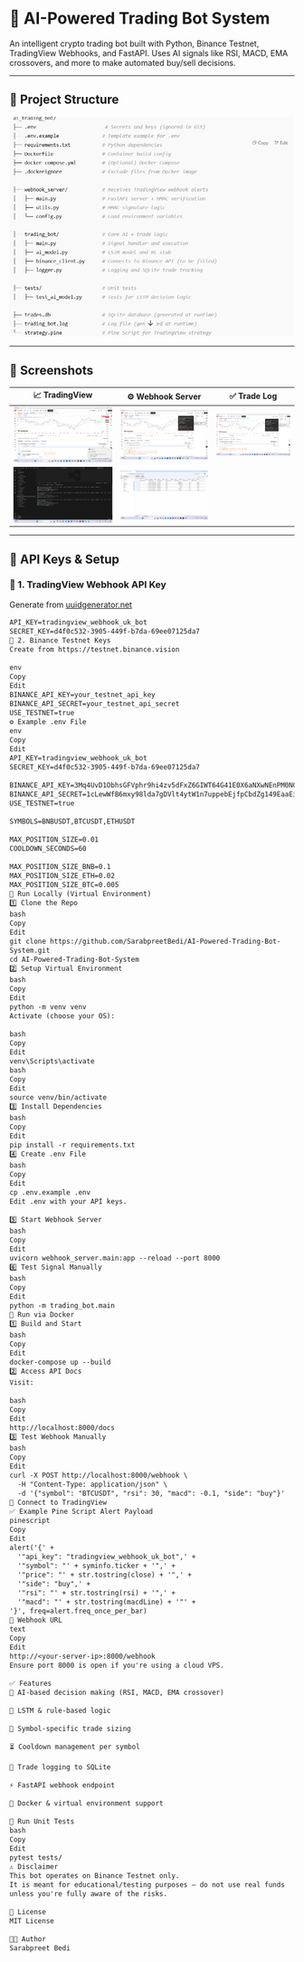 # 🤖 AI-Powered Trading Bot System

An intelligent crypto trading bot built with Python, Binance Testnet, TradingView Webhooks, and FastAPI. Uses AI signals like RSI, MACD, EMA crossovers, and more to make automated buy/sell decisions.

---

## 📁 Project Structure

![](images/Screenshot6.png)

---

## 📸 Screenshots

| 📈 TradingView              | ⚙️ Webhook Server         | ✅ Trade Log              |
|----------------------------|---------------------------|---------------------------|
| ![](images/Screenshot1.png) | ![](images/Screenshot2.png) | ![](images/Screenshot3.png) |
| ![](images/Screenshot4.png) | ![](images/Screenshot5.png) |

---

## 🔐 API Keys & Setup

### 🔑 1. TradingView Webhook API Key

Generate from [uuidgenerator.net](https://www.uuidgenerator.net)

```env
API_KEY=tradingview_webhook_uk_bot
SECRET_KEY=d4f0c532-3905-449f-b7da-69ee07125da7
🔑 2. Binance Testnet Keys
Create from https://testnet.binance.vision

env
Copy
Edit
BINANCE_API_KEY=your_testnet_api_key
BINANCE_API_SECRET=your_testnet_api_secret
USE_TESTNET=true
⚙️ Example .env File
env
Copy
Edit
API_KEY=tradingview_webhook_uk_bot
SECRET_KEY=d4f0c532-3905-449f-b7da-69ee07125da7

BINANCE_API_KEY=3Mq4UvD1ObhsGFVphr9hi4zv5dFxZ6GIWT64G41E0X6aNXwNEnPM0NCHSV3MU8Wq
BINANCE_API_SECRET=1cLewWfB6mxy98lda7gDVlt4ytW1n7uppebEjfpCbdZg149EaaEiqY6iPtPFcvXo
USE_TESTNET=true

SYMBOLS=BNBUSDT,BTCUSDT,ETHUSDT

MAX_POSITION_SIZE=0.01
COOLDOWN_SECONDS=60

MAX_POSITION_SIZE_BNB=0.1
MAX_POSITION_SIZE_ETH=0.02
MAX_POSITION_SIZE_BTC=0.005
🧪 Run Locally (Virtual Environment)
1️⃣ Clone the Repo
bash
Copy
Edit
git clone https://github.com/SarabpreetBedi/AI-Powered-Trading-Bot-System.git
cd AI-Powered-Trading-Bot-System
2️⃣ Setup Virtual Environment
bash
Copy
Edit
python -m venv venv
Activate (choose your OS):

bash
Copy
Edit
venv\Scripts\activate
bash
Copy
Edit
source venv/bin/activate
3️⃣ Install Dependencies
bash
Copy
Edit
pip install -r requirements.txt
4️⃣ Create .env File
bash
Copy
Edit
cp .env.example .env
Edit .env with your API keys.

5️⃣ Start Webhook Server
bash
Copy
Edit
uvicorn webhook_server.main:app --reload --port 8000
6️⃣ Test Signal Manually
bash
Copy
Edit
python -m trading_bot.main
🐳 Run via Docker
1️⃣ Build and Start
bash
Copy
Edit
docker-compose up --build
2️⃣ Access API Docs
Visit:

bash
Copy
Edit
http://localhost:8000/docs
3️⃣ Test Webhook Manually
bash
Copy
Edit
curl -X POST http://localhost:8000/webhook \
  -H "Content-Type: application/json" \
  -d '{"symbol": "BTCUSDT", "rsi": 30, "macd": -0.1, "side": "buy"}'
📡 Connect to TradingView
✅ Example Pine Script Alert Payload
pinescript
Copy
Edit
alert('{' +
  '"api_key": "tradingview_webhook_uk_bot",' +
  '"symbol": "' + syminfo.ticker + '",' +
  '"price": "' + str.tostring(close) + '",' +
  '"side": "buy",' +
  '"rsi": "' + str.tostring(rsi) + '",' +
  '"macd": "' + str.tostring(macdLine) + '"' +
'}', freq=alert.freq_once_per_bar)
🔗 Webhook URL
text
Copy
Edit
http://<your-server-ip>:8000/webhook
Ensure port 8000 is open if you're using a cloud VPS.

✅ Features
🤖 AI-based decision making (RSI, MACD, EMA crossover)

🧠 LSTM & rule-based logic

🔄 Symbol-specific trade sizing

⏳ Cooldown management per symbol

🧾 Trade logging to SQLite

⚡ FastAPI webhook endpoint

🐳 Docker & virtual environment support

🧪 Run Unit Tests
bash
Copy
Edit
pytest tests/
⚠️ Disclaimer
This bot operates on Binance Testnet only.
It is meant for educational/testing purposes — do not use real funds unless you're fully aware of the risks.

📝 License
MIT License

👨‍💻 Author
Sarabpreet Bedi
